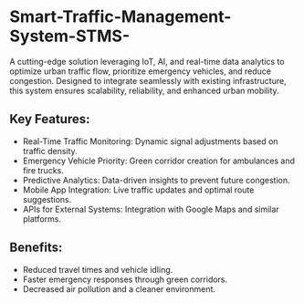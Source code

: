 # Smart-Traffic-Management-System-STMS-
A cutting-edge solution leveraging IoT, AI, and real-time data analytics to optimize urban traffic flow, prioritize emergency vehicles, and reduce congestion. Designed to integrate seamlessly with existing infrastructure, this system ensures scalability, reliability, and enhanced urban mobility.

## Key Features:
- Real-Time Traffic Monitoring: Dynamic signal adjustments based on traffic density.
- Emergency Vehicle Priority: Green corridor creation for ambulances and fire trucks.
- Predictive Analytics: Data-driven insights to prevent future congestion.
- Mobile App Integration: Live traffic updates and optimal route suggestions.
- APIs for External Systems: Integration with Google Maps and similar platforms.

## Benefits:
- Reduced travel times and vehicle idling.
- Faster emergency responses through green corridors.
- Decreased air pollution and a cleaner environment.
